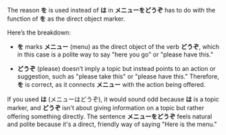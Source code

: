 The reason **を** is used instead of **は** in **メニューをどうぞ** has to do with the function of **を** as the direct object marker.

Here’s the breakdown:

- **を** marks **メニュー** (menu) as the direct object of the verb **どうぞ**, which in this case is a polite way to say "here you go" or "please have this."
  
- **どうぞ** (please) doesn’t imply a topic but instead points to an action or suggestion, such as "please take this" or "please have this." Therefore, **を** is correct, as it connects **メニュー** with the action being offered.

If you used **は** (メニューはどうぞ), it would sound odd because **は** is a topic marker, and **どうぞ** isn't about giving information on a topic but rather offering something directly. The sentence **メニューをどうぞ** feels natural and polite because it's a direct, friendly way of saying "Here is the menu."
